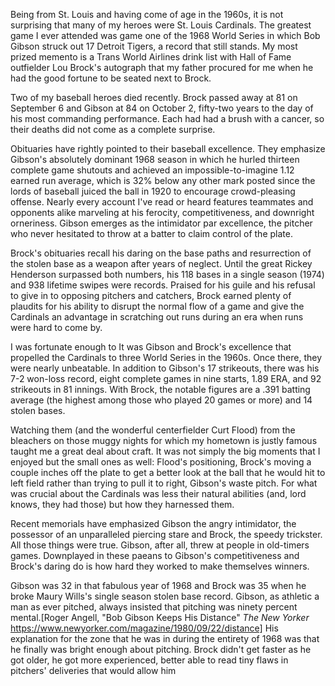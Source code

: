Being from St. Louis and having come of age in the 1960s, it is not surprising that many of my heroes were St. Louis Cardinals. The greatest game I ever attended was game one of the 1968 World Series in which Bob Gibson struck out 17 Detroit Tigers, a record that still stands. My most prized memento is a Trans World Airlines drink list with Hall of Fame outfielder Lou Brock's autograph that my father procured for me when he had the good fortune to be seated next to Brock.

Two of my baseball heroes died recently. Brock passed away at 81 on September 6 and Gibson at 84 on October 2, fifty-two years to the day of his most commanding performance. Each had had a brush with a cancer, so their deaths did not come as a complete surprise.

Obituaries have rightly pointed to their baseball excellence. They emphasize Gibson's absolutely dominant 1968 season in which he hurled thirteen complete game shutouts and achieved an impossible-to-imagine 1.12 earned run average, which is 32% below any other mark posted since the lords of baseball juiced the ball in 1920 to encourage crowd-pleasing offense. Nearly every account I've read or heard features teammates and opponents alike marveling at his ferocity, competitiveness, and downright orneriness. Gibson emerges as the intimidator par excellence, the pitcher who never hesitated to throw at a batter to claim control of the plate.

Brock's obituaries recall his daring on the base paths and resurrection of the stolen base as a weapon after years of neglect. Until the great Rickey Henderson surpassed both numbers, his 118 bases in a single season (1974) and 938 lifetime swipes were records. Praised for his guile and his refusal to give in to opposing pitchers and catchers, Brock earned plenty of plaudits for his ability to disrupt the normal flow of a game and give the Cardinals an advantage in scratching out runs during an era when runs were hard to come by.

I was fortunate enough to It was Gibson and Brock's excellence that propelled the Cardinals to three World Series in the 1960s. Once there, they were nearly unbeatable. In addition to Gibson's 17 strikeouts, there was his 7-2 won-loss record, eight complete games in nine starts, 1.89 ERA, and 92 strikeouts in 81 innings. With Brock, the notable figures are a .391 batting average (the highest among those who played 20 games or more) and 14 stolen bases.  

Watching them (and the wonderful centerfielder Curt Flood) from the bleachers on those muggy nights for which my hometown is justly famous taught me a great deal about craft. It was not simply the big moments that I enjoyed but the small ones as well: Flood's positioning, Brock's moving a couple inches off the plate to get a better look at the ball that he would hit to left field rather than trying to pull it to right, Gibson's waste pitch. For what was crucial about the Cardinals was less their natural abilities (and, lord knows, they had those) but how they harnessed them.

Recent memorials have emphasized Gibson the angry intimidator, the possessor of an unparalleled piercing stare and Brock, the speedy trickster. All those things were true. Gibson, after all, threw at people in old-timers games. Downplayed in these paeans to Gibson's competitiveness and Brock's daring do is how hard they worked to make themselves winners.

Gibson was 32 in that fabulous year of 1968 and Brock was 35 when he broke Maury Wills's single season stolen base record. Gibson, as athletic a man as ever pitched, always insisted that pitching was ninety percent mental.[Roger Angell, "Bob Gibson Keeps His Distance" *The New Yorker* https://www.newyorker.com/magazine/1980/09/22/distance] His explanation for the zone that he was in during the entirety of 1968 was that he finally was bright enough about pitching. Brock didn't get faster as he got older, he got more experienced, better able to read tiny flaws in pitchers' deliveries that would allow him
